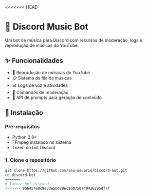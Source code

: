 <<<<<<< HEAD
# 🎵 Discord Music Bot

Um bot de música para Discord com recursos de moderação, logs e reprodução de músicas do YouTube.

## ✨ Funcionalidades

- 🎵 Reprodução de músicas do YouTube
- 📋 Sistema de fila de músicas
- 📊 Logs de voz e atividades
- 🔧 Comandos de moderação
- 🤖 API de prompts para geração de conteúdo

## 🚀 Instalação

### Pré-requisitos
- Python 3.8+
- FFmpeg instalado no sistema
- Token do bot Discord

### 1. Clone o repositório
```bash
git clone https://github.com/seu-usuario/discord-bot.git
cd discord-bot
=======
# Tavern-bot-discord
>>>>>>> 9b6454e8c8e33e5bd80ec160750740426295df7f
